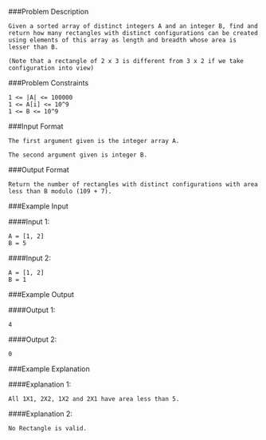 ###Problem Description
```
Given a sorted array of distinct integers A and an integer B, find and return how many rectangles with distinct configurations can be created using elements of this array as length and breadth whose area is lesser than B.

(Note that a rectangle of 2 x 3 is different from 3 x 2 if we take configuration into view)
```


###Problem Constraints

```
1 <= |A| <= 100000
1 <= A[i] <= 10^9
1 <= B <= 10^9
```


###Input Format

```
The first argument given is the integer array A.

The second argument given is integer B.
```


###Output Format

```
Return the number of rectangles with distinct configurations with area less than B modulo (109 + 7).
```


###Example Input

####Input 1:

```
A = [1, 2]
B = 5
```
####Input 2:

```
A = [1, 2]
B = 1
```

###Example Output

####Output 1:

```
4
```
####Output 2:

```
0
```


###Example Explanation

####Explanation 1:

```
All 1X1, 2X2, 1X2 and 2X1 have area less than 5.
```
####Explanation 2:

```
No Rectangle is valid.
```